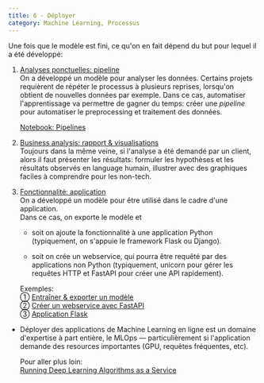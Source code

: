 ```yaml
---
title: 6 - Déployer
category: Machine Learning, Processus
---
```


Une fois que le modèle est fini, ce qu'on en fait dépend du but pour lequel il a été développé:

1. <ins>Analyses ponctuelles: pipeline</ins>  
   On a développé un modèle pour analyser les données. Certains projets requièrent de répéter le processus à plusieurs reprises, lorsqu'on obtient de nouvelles données par exemple. Dans ce cas, automatiser l'apprentissage va permettre de gagner du temps: créer une *pipeline* pour automatiser le preprocessing et traitement des données.

    [Notebook: Pipelines](https://www.kaggle.com/alexisbcook/pipelines)

2. <ins>Business analysis: rapport & visualisations</ins>  
   Toujours dans la même veine, si l'analyse a été demandé par un client, alors il faut présenter les résultats: formuler les hypothèses et les résultats observés en language humain, illustrer avec des graphiques faciles à comprendre pour les non-tech.

3. <ins>Fonctionnalité: application</ins>  
   On a développé un modèle pour être utilisé dans le cadre d'une application.  
   Dans ce cas, on exporte le modèle et

   * soit on ajoute la fonctionnalité à une application Python (typiquement, on s'appuie le framework Flask ou Django).

   * soit on crée un webservice, qui pourra être requêté par des applications non Python (typiquement, unicorn pour gérer les requêtes HTTP et FastAPI pour créer une API rapidement).

   Exemples:  
   ① [Entraîner & exporter un modèle](https://github.com/a-mt/fcc-sms-text-classification/blob/deploy/fcc_sms_text_classification.ipynb)  
   ② [Créer un webservice avec FastAPI](https://github.com/a-mt/fcc-sms-text-classification/blob/deploy/FastAPI.ipynb)  
   ③ [Application Flask](https://github.com/yoke2/rps_tf2_flask_app)

* Déployer des applications de Machine Learning en ligne est un domaine d'expertise à part entière, le MLOps — particulièrement si l'application demande des resources importantes (GPU, requêtes fréquentes, etc).

  Pour aller plus loin:  
  [Running Deep Learning Algorithms as a Service](https://towardsdatascience.com/serving-deep-learning-algorithms-as-a-service-6aa610368fde)
